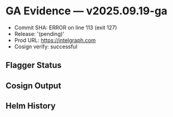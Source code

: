 # GA Evidence — v2025.09.19-ga

- Commit SHA: ERROR on line 113 (exit 127)
- Release: '(pending)'
- Prod URL: https://intelgraph.com
- Cosign verify: successful

## Flagger Status

## Cosign Output

## Helm History
